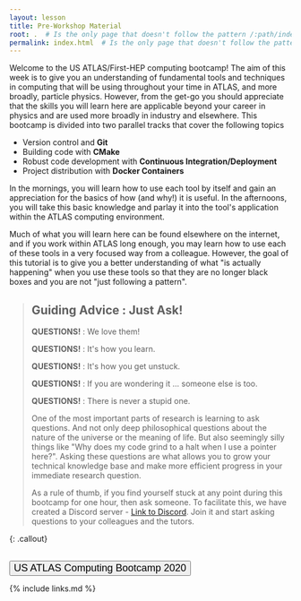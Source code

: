 ```yaml
---
layout: lesson
title: Pre-Workshop Material
root: .  # Is the only page that doesn't follow the pattern /:path/index.html
permalink: index.html  # Is the only page that doesn't follow the pattern /:path/index.html
---
```

Welcome to the US ATLAS/First-HEP computing bootcamp! The aim of this week is to give you
an understanding of fundamental tools and techniques in computing that will be using throughout
your time in ATLAS, and more broadly, particle physics.  However, from the get-go you should appreciate
that the skills you will learn here are applicable beyond your career in physics and are used
more broadly in industry and elsewhere. This bootcamp is divided into two parallel tracks that cover the following topics
- Version control and **Git**
- Building code with **CMake**
- Robust code development with **Continuous Integration/Deployment**
- Project distribution with **Docker Containers**

In the mornings, you will learn how to use each tool by itself and gain an appreciation for the basics of
how (and why!) it is useful.  In the afternoons, you will take this basic knowledge and parlay it into
the tool's application within the ATLAS computing environment.

Much of what you will learn here can be found elsewhere on the internet, and if you work within ATLAS
long enough, you may learn how to use each of these tools in a very focused way from a colleague.
However, the goal of this tutorial is to give you a better understanding of what "is actually happening" when you
use these tools so that they are no longer black boxes and you are not "just following a pattern".


> ## Guiding Advice : Just Ask!
>
> **QUESTIONS!** : We love them!
>
> **QUESTIONS!** : It's how you learn.
>
> **QUESTIONS!** : It's how you get unstuck.
>
> **QUESTIONS!** : If you are wondering it ... someone else is too.
>
> **QUESTIONS!** : There is never a stupid one.
>
> One of the most important parts of research is learning to ask questions.  And not only deep philosophical questions about
> the nature of the universe or the meaning of life.  But also seemingly silly things like "Why does my code grind to a halt
> when I use a pointer here?".  Asking these questions are what allows you to grow your technical knowledge base and make
> more efficient progress in your immediate research question.
>
> As a rule of thumb, if you find yourself stuck at any point during this bootcamp for one hour, then ask someone. To
> facilitate this, we have created a Discord server - [Link to Discord](https://discord.gg/wQqm2qV).
> Join it and start asking questions to your colleagues and the tutors.
>
{: .callout}

<br>
<div class="text-center">
  <a href="https://jghaley.github.io/usatlas-computing-bootcamp-2021/">
    <button type="button" class="btn btn-info" style="font-size:large;text-align:center">US ATLAS Computing Bootcamp 2020</button>
  </a>
</div>

{% include links.md %}






